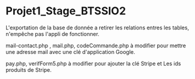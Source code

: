 # Projet1_Stage_BTSSIO2

L'exportation de la base de donnée a retirer les relations entres les tables, n'empêche pas l'appli de fonctionner.

mail-contact.php , mail.php, codeCommande.php à modifier pour mettre une adresse mail avec une clé d'application Google.

pay.php, verifForm5.php à modifier pour ajouter la clé Stripe et Les ids produits de Stripe.
